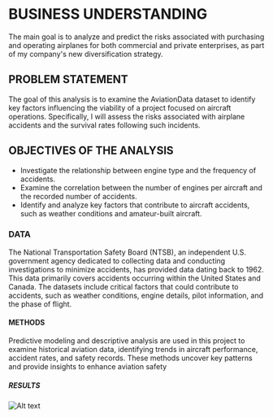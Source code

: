 # BUSINESS UNDERSTANDING

The main goal is to analyze and predict the risks associated with purchasing and operating airplanes for both commercial and private enterprises, as part of my company's new diversification strategy.

## PROBLEM STATEMENT

The goal of this analysis is to examine the AviationData dataset to identify key factors influencing the viability of a project focused on aircraft operations. Specifically, I will assess the risks associated with airplane accidents and the survival rates following such incidents.

## OBJECTIVES OF THE ANALYSIS

+ Investigate the relationship between engine type and the frequency of accidents.
+ Examine the correlation between the number of engines per aircraft and the recorded number of accidents.
+ Identify and analyze key factors that contribute to aircraft accidents, such as weather conditions and amateur-built aircraft.

### DATA
The National Transportation Safety Board (NTSB), an independent U.S. government agency dedicated to collecting data and conducting investigations to minimize accidents, has provided data dating back to 1962. This data primarily covers accidents occurring within the United States and Canada. The datasets include critical factors that could contribute to accidents, such as weather conditions, engine details, pilot information, and the phase of flight.

#### METHODS

Predictive modeling and descriptive analysis are used in this project to examine historical aviation data, identifying trends in aircraft performance, accident rates, and safety records. These methods uncover key patterns and provide insights to enhance aviation safety

##### RESULTS
![Alt text](https://github.com/Jobcheruyot/Phase1_AviationData/issues/1#issue-2714313823)



